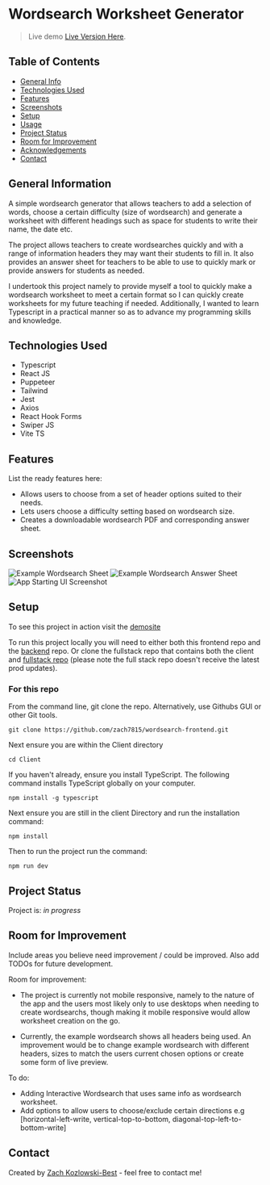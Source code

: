 # Wordsearch Worksheet Generator


> Live demo [Live Version Here](https://wordsearch-frontend.onrender.com/). <!-- If you have the project hosted somewhere, include the link here. -->

## Table of Contents
* [General Info](#general-information)
* [Technologies Used](#technologies-used)
* [Features](#features)
* [Screenshots](#screenshots)
* [Setup](#setup)
* [Usage](#usage)
* [Project Status](#project-status)
* [Room for Improvement](#room-for-improvement)
* [Acknowledgements](#acknowledgements)
* [Contact](#contact)
<!-- * [License](#license) -->


## General Information
A simple wordsearch generator that allows teachers to add a selection of words, choose a certain difficulty (size of wordsearch) and generate a worksheet with different headings such as space for students to write their name, the date etc.

The project allows teachers to create wordsearches quickly and with a range of information headers they may want their students to fill in. It also provides an answer sheet for teachers to be able to use to quickly mark or provide answers for students as needed.

I undertook this project namely to provide myself a tool to quickly make a wordsearch worksheet to meet a certain format so I can quickly create worksheets for my future teaching if needed. Additionally, I wanted to learn Typescript in a practical manner so as to advance my programming skills and knowledge.



## Technologies Used
- Typescript
- React JS
- Puppeteer
- Tailwind
- Jest
- Axios
- React Hook Forms
- Swiper JS
- Vite TS


## Features
List the ready features here:
- Allows users to choose from a set of header options suited to their needs.
- Lets users choose a difficulty setting based on wordsearch size.
-  Creates a downloadable wordsearch PDF and corresponding answer sheet.


## Screenshots
![Example Wordsearch Sheet](client/public/Example-Wordsearch.jpg)
![Example Wordsearch Answer Sheet](client/public/Example-Answers.jpg)
![App Starting UI Screenshot](client/public/Wordsearch-Gen-App-Screenshot.png)




## Setup
To see this project in action visit the [demosite](https://wordsearch-frontend.onrender.com/)

To run this project locally you will need to either both this frontend repo and the [backend](https://github.com/zach7815/wordsearch-backend) repo. Or clone the fullstack repo that contains both the client and  [fullstack repo](https://github.com/zach7815/wordSearchGenerator/) (please note the full stack repo doesn't receive the latest prod updates).

### For this repo

 From the command line, git clone the repo. Alternatively, use Githubs GUI or other Git tools.

```
git clone https://github.com/zach7815/wordsearch-frontend.git
```

Next ensure you are within the Client directory

```
cd Client
```

If you haven't already, ensure you install TypeScript. The following command installs TypeScript globally on your computer.

```
npm install -g typescript
```

Next ensure you are still in the client Directory and run the installation command:

```
npm install
```

Then to run the project run the command:
```
npm run dev
```

## Project Status
Project is: _in progress_



## Room for Improvement
Include areas you believe need improvement / could be improved. Also add TODOs for future development.

Room for improvement:
- The project is currently not mobile responsive, namely to the nature of the app and the users most likely only to use desktops when needing to create wordsearchs, though making it mobile responsive would allow worksheet creation on the go.

- Currently, the example wordsearch shows all headers being used. An improvement would be to change example wordsearch with different headers, sizes to match the users current chosen options or create some form of live preview.

To do:
- Adding Interactive Wordsearch that uses same info as wordsearch worksheet.
- Add options to allow users to choose/exclude certain directions e.g [horizontal-left-write, vertical-top-to-bottom, diagonal-top-left-to-bottom-write]





## Contact
Created by [Zach Kozlowski-Best](https://zachkb.dev/) - feel free to contact me!


<!-- Optional -->
<!-- ## License -->
<!-- This project is open source and available under the [... License](). -->

<!-- You don't have to include all sections - just the one's relevant to your project -->

